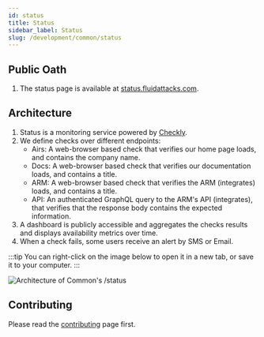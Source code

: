 ```yaml
---
id: status
title: Status
sidebar_label: Status
slug: /development/common/status
---
```


## Public Oath

1. The status page is available at
   [status.fluidattacks.com](https://status.fluidattacks.com).

## Architecture

1. Status is a monitoring service
   powered by [Checkly](https://www.checklyhq.com).
1. We define checks over different endpoints:
   - Airs: A web-browser based check
     that verifies our home page loads,
     and contains the company name.
   - Docs: A web-browser based check
     that verifies our documentation loads,
     and contains a title.
   - ARM: A web-browser based check
     that verifies the ARM (integrates) loads,
     and contains a title.
   - API: An authenticated GraphQL query to the ARM's API (integrates),
     that verifies that the response body
     contains the expected information.
1. A dashboard is publicly accessible
   and aggregates the checks results
   and displays availability metrics over time.
1. When a check fails,
   some users receive an alert by SMS or Email.

:::tip
You can right-click on the image below
to open it in a new tab,
or save it to your computer.
:::

![Architecture of Common's /status](./status-arch.dot.svg)

## Contributing

Please read the
[contributing](/development/contributing) page first.
